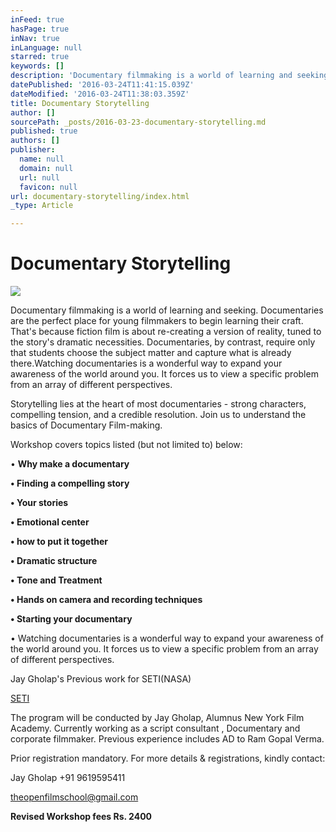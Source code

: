 ```yaml
---
inFeed: true
hasPage: true
inNav: true
inLanguage: null
starred: true
keywords: []
description: 'Documentary filmmaking is a world of learning and seeking. Documentaries are the perfect place for young filmmakers to begin learning their craft. That’s because fiction film is about re-creating a version of reality, tuned to the story’s dramatic necessities. Documentaries, by contrast, require only that students choose the subject matter and capture what is already there.Watching documentaries is a wonderful way to expand your awareness of the world around you. It forces us to view a specific problem from an array of different perspectives.'
datePublished: '2016-03-24T11:41:15.039Z'
dateModified: '2016-03-24T11:38:03.359Z'
title: Documentary Storytelling
author: []
sourcePath: _posts/2016-03-23-documentary-storytelling.md
published: true
authors: []
publisher:
  name: null
  domain: null
  url: null
  favicon: null
url: documentary-storytelling/index.html
_type: Article

---
```

# Documentary Storytelling
![](https://the-grid-user-content.s3-us-west-2.amazonaws.com/524b8170-86ac-4119-941d-97a225aea37b.jpg)

Documentary filmmaking is a world of learning and seeking. Documentaries are the perfect place for young filmmakers to begin learning their craft. That's because fiction film is about re-creating a version of reality, tuned to the story's dramatic necessities. Documentaries, by contrast, require only that students choose the subject matter and capture what is already there.Watching documentaries is a wonderful way to expand your awareness of the world around you. It forces us to view a specific problem from an array of different perspectives.

Storytelling lies at the heart of most documentaries - strong characters, compelling tension, and a credible resolution. Join us to understand the basics of Documentary Film-making.

Workshop covers topics listed (but not limited to) below:

• **Why make a documentary**

**• Finding a compelling story**

**• Your stories**

**• Emotional center**

**• how to put it together**

**• Dramatic structure**

**• Tone and Treatment**

**• Hands on camera and recording techniques**

**• Starting your documentary**

• Watching documentaries is a wonderful way to expand your awareness of the world around you. It forces us to view a specific problem from an array of different perspectives. 

Jay Gholap's Previous work for SETI(NASA) 

[SETI][0]

The program will be conducted by Jay Gholap, Alumnus New York Film Academy. Currently working as a script consultant , Documentary and corporate filmmaker. Previous experience includes AD to Ram Gopal Verma.

Prior registration mandatory. For more details & registrations, kindly contact:

Jay Gholap +91 9619595411 

theopenfilmschool@gmail.com

**Revised Workshop fees Rs. 2400**

[0]: https://youtu.be/XCd98iDzwQY